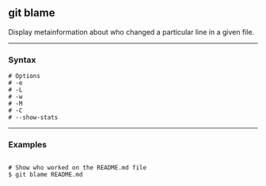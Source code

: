 ## git blame
Display metainformation about who changed a particular line in a given 
file. 

-------------------------------------------------------------------------------
### Syntax
```shell
# Options
# -e
# -L
# -w
# -M
# -C
# --show-stats
```

-------------------------------------------------------------------------------
### Examples
```shell

# Show who worked on the README.md file
$ git blame README.md

```